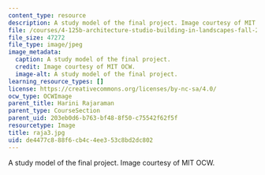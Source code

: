 ```yaml
---
content_type: resource
description: A study model of the final project. Image courtesy of MIT OCW.
file: /courses/4-125b-architecture-studio-building-in-landscapes-fall-2005/de4477c888f6cb4c4ee353c8bd2dc802_raja3.jpg
file_size: 47272
file_type: image/jpeg
image_metadata:
  caption: A study model of the final project.
  credit: Image courtesy of MIT OCW.
  image-alt: A study model of the final project.
learning_resource_types: []
license: https://creativecommons.org/licenses/by-nc-sa/4.0/
ocw_type: OCWImage
parent_title: Harini Rajaraman
parent_type: CourseSection
parent_uid: 203eb0d6-b763-bf48-8f50-c75542f62f5f
resourcetype: Image
title: raja3.jpg
uid: de4477c8-88f6-cb4c-4ee3-53c8bd2dc802
---
```

A study model of the final project. Image courtesy of MIT OCW.